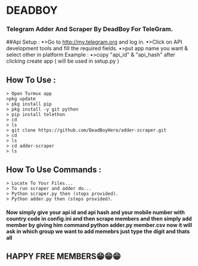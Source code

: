 # DEADBOY

### Telegram Adder And Scraper By **DeadBoy** For TeleGram.

##Api Setup :
•>Go to http://my.telegram.org and log in.
•>Click on API development tools and fill the required fields.
•>put app name you want & select other in platform Example :
•>copy "api_id" & "api_hash" after clicking create app ( will be used in setup.py )

## How To Use :
```
> Open Turmux app
>pkg update
> pkg install pip
> pkg install -y git python
> pip install telethon
> cd
> ls
> git clone https://github.com/DeadBoyHere/adder-scraper.git
> cd
> ls
> cd adder-scraper
> ls
```
## How To Use Commands :
```
> Locate To Your Files...
> To run scraper and adder do...
> Python scraper.py then (steps provided).
> Python adder.py then (steps provided).
```

#### Now simply give your api id and api hash and your mobile number with country code in config.ini and then scrape members and then simply add member by giving him command python adder.py member.csv now it will ask in which group we want to add memebrs just type the digit and thats all 

## HAPPY FREE MEMBERS😁😁😁
